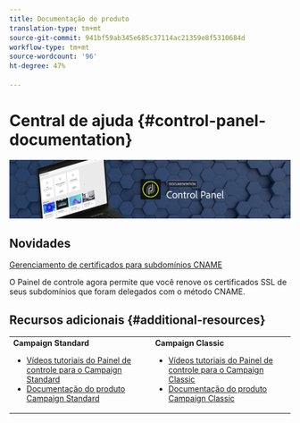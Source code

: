 ```yaml
---
title: Documentação do produto
translation-type: tm+mt
source-git-commit: 941bf59ab345e685c37114ac21359e8f5310684d
workflow-type: tm+mt
source-wordcount: '96'
ht-degree: 47%

---
```



# Central de ajuda {#control-panel-documentation}

![](assets/do-not-localize/banner.png)

## Novidades

[Gerenciamento de certificados para subdomínios CNAME](subdomains-certificates/using/renewing-subdomain-certificate.md)

O Painel de controle agora permite que você renove os certificados SSL de seus subdomínios que foram delegados com o método CNAME.

## Recursos adicionais {#additional-resources}

<table>
    <tr>
        <td><b>Campaign Standard</b><br/>
        <ul>
            <li><a href="https://docs.adobe.com/content/help/en/campaign-learn/campaign-standard-tutorials/administrating/control-panel/control-panel-overview.html">Vídeos tutoriais do Painel de controle para o Campaign Standard</a></li>
            <li><a href="https://docs.adobe.com/content/help/pt-BR/campaign-standard/using/campaign-standard-home.html">Documentação do produto Campaign Standard</a></li>
        </ul>
        </td>
        <td><b>Campaign Classic</b><br/>
        <ul>
            <li><a href="https://docs.adobe.com/content/help/en/campaign-learn/campaign-classic-tutorials/administrating/control-panel-acc/control-panel-overview.html">Vídeos tutoriais do Painel de controle para o Campaign Classic</a></li>
            <li><a href="https://docs.adobe.com/content/help/pt-BR/campaign-classic/using/campaign-classic-home.html">Documentação do produto Campaign Classic</a></li>
        </ul>
        </td>
    </tr>
</table>
